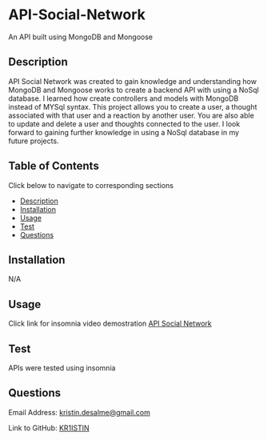 # API-Social-Network
An API built using MongoDB and Mongoose

## Description
API Social Network was created to gain knowledge and understanding how MongoDB and Mongoose works to create a backend API with using a NoSql database. I learned how create controllers and models with MongoDB instead of MYSql syntax. This project allows you to create a user, a thought associated with that user and a reaction by another user. You are also able to update and delete a user and thoughts connected to the user. I look forward to gaining further knowledge in using a NoSql database in my future projects. 

## Table of Contents 
Click below to navigate to corresponding sections
- [Description](#description)
- [Installation](#installation)
- [Usage](#usage)
- [Test](#test)
- [Questions](#questions)

## Installation
N/A

## Usage
Click link for insomnia video demostration
<a href='https://drive.google.com/file/d/1qT2XmonUsebOFfqpuclNcV_JB6FoETyi/view'>API Social Network</a>

## Test

APIs were tested using insomnia 

## Questions 
Email Address:
<a href="mailto:kristin.desalme@gmail.com">kristin.desalme@gmail.com</a>

Link to GitHub:
<a href='https://github.com/KR1ISTIN'>KR1ISTIN</a>
